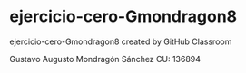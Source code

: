 # ejercicio-cero-Gmondragon8
ejercicio-cero-Gmondragon8 created by GitHub Classroom

Gustavo Augusto Mondragón Sánchez 
CU: 136894
